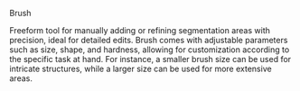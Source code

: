 Brush

Freeform tool for manually adding or refining segmentation areas with precision, ideal for detailed edits. Brush comes with adjustable parameters such as size, shape, and hardness, allowing for customization according to the specific task at hand. For instance, a smaller brush size can be used for intricate structures, while a larger size can be used for more extensive areas.

